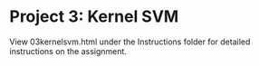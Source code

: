 # Project 3: Kernel SVM

View 03kernelsvm.html under the Instructions folder for detailed instructions on the assignment.
